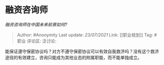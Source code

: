 # 融资咨询师
*融资咨询师在中国未来前景如何?*

> Author: #Anonymity
> Last update: *23/07/2021*
> Link: [[职业规划]]
> Tag: #职业
> 评论区:
> 泛讨论:

能保证遵守保密协议吗？对方不遵守保密协议可以有效自我救济吗？没有这个救济途径的有效建立，咨询只能成为其他业态的附属职能，而不能单独成立。
